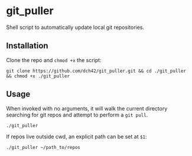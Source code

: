 # git_puller
Shell script to automatically update local git repositories.

## Installation

Clone the repo and `chmod +x` the script:
~~~
git clone https://github.com/dch42/git_puller.git && cd ./git_puller && chmod +x ./git_puller
~~~

## Usage

When invoked with no arguments, it will walk the current directory searching for git repos and attempt to perform a `git pull`.

~~~
./git_puller
~~~

If repos live outside cwd, an explicit path can be set at `$1`:

~~~
./git_puller ~/path_to/repos
~~~
